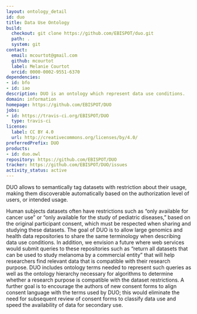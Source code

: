 ```yaml
---
layout: ontology_detail
id: duo
title: Data Use Ontology
build:
  checkout: git clone https://github.com/EBISPOT/duo.git
  path: .
  system: git
contact:
  email: mcourtot@gmail.com
  github: mcourtot
  label: Melanie Courtot
  orcid: 0000-0002-9551-6370
dependencies:
- id: bfo
- id: iao
description: DUO is an ontology which represent data use conditions.
domain: information
homepage: https://github.com/EBISPOT/DUO
jobs:
- id: https://travis-ci.org/EBISPOT/DUO
  type: travis-ci
license:
  label: CC BY 4.0
  url: http://creativecommons.org/licenses/by/4.0/
preferredPrefix: DUO
products:
- id: duo.owl
repository: https://github.com/EBISPOT/DUO
tracker: https://github.com/EBISPOT/DUO/issues
activity_status: active
---
```


DUO allows to semantically tag datasets with restriction about their usage, making them discoverable automatically based on the authorization level of users, or intended usage.
 
Human subjects datasets often have restrictions such as “only available for cancer use” or “only available for the study of pediatric diseases,” based on the original participant consent, which must be respected when sharing and studying these datasets.
The goal of DUO is to allow large genomics and health data repositories to share the same terminology when describing data use conditions. In addition, we envision a future where web services would submit queries to these repositories such as “return all datasets that can be used to study melanoma by a commercial entity” that will help researchers find relevant data that is compatible with their research purpose. DUO includes ontology terms needed to represent such queries as well as the ontology hierarchy necessary for algorithms to determine whether a research purpose is compatible with the dataset restrictions. A further goal is to encourage the authors of new consent forms to align consent language with the terms used by DUO; this would eliminate the need for subsequent review of consent forms to classify data use and speed the availability of data for secondary use.
